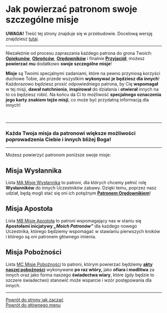 # Jak powierzać patronom swoje szczególne misje
**UWAGA!** Treść tej strony znajduje się w przebudowie. Docelową wersję znajdziesz [tutaj](nowy_index.md).

---

Niezależnie od procesu zapraszania każdego patrona do grona Twoich: [**Opiekunów**](patroni_opiekunowie_ex.md), [**Obrońców**](patroni_obroncy_ex.md), [**Orędowników**](patroni_oredownicy_ex.md) i finalnie [**Przyjaciół**](patroni_przyjaciele_ex.md), możesz **powierzać mu** dodatkowo **swoje szczególne misje**!

**Misje** są Twoimi specjalnymi zadaniami, które na pewno przyniosą korzyści duchowe Tobie, ale przede wszystkim **wykonywać je będziesz dla innych**! Każdorazowo będziesz prosić odpowiedniego patrona, by Cię **wspomagał** w tej misji, **dawał natchnienia**, **inspirował** do działania i **otwierał** innych na to co będziesz robić.
Na końcu da Ci to możliwość **specjalnego oznaczenia jego karty znakiem tejże misji**, co może być przydatną informacją dla innych!
<br />
<br />
<br />

---
### Każda Twoja misja da patronowi większe możliwości poprowadzenia Ciebie i innych bliżej Boga!

---

Możesz powierzyć patronom poniższe swoje misje:
## Misja Wysłannika
Lista [<span class="status status-list"><span class="status status-mission">MA</span> Misje Wysłannika</span>](misje_wyslannika_ex.md) to patroni, dla których chcemy pełnić rolę **Wysłanników** do innych Uczestników zabawy. Dzięki temu, poprzez nasz udział, będą mogli stać się oni ich potężnym [**Patronem Orędownikiem**](patroni_oredownicy_ex.md)!
## Misja Apostoła
Lista [<span class="status status-list"><span class="status status-mission">MB</span> Misje Apostoła</span>](misje_apostola_ex.md) to patroni wspomagający nas w staniu się **Apostołami inicjatywy _„Moich Patronów”_** dla każdego nowego Uczestnika, którego będziemy wspomagać w stawianiu pierwszych kroków i którego są oni patronem głównego imienia.
## Misja Pobożności
Lista [<span class="status status-list"><span class="status status-mission">MC</span> Misje Pobożności</span>](misje_poboznosci_ex.md) to patroni, którym powierzać będziemy [**akty naszej pobożności**](jak_uczestniczyc_w_nabozenstwach_oraz_inne_akty_poboznosci_ex.md) wykonywane **po raz wtóry,** jako **ofiara i modlitwa** za innych oraz jako forma naszego **świadectwa wiary**, które (gdy będzie to szczere świadectwo) stanowić może wsparcie i wzór postępowania dla innych.

---
[Powrót do strony jak zacząć](jak_zaczac_ex.md#jak-zaczac-szczegolne-misje)  
[Powrót do głównego menu](index_ex.md)
